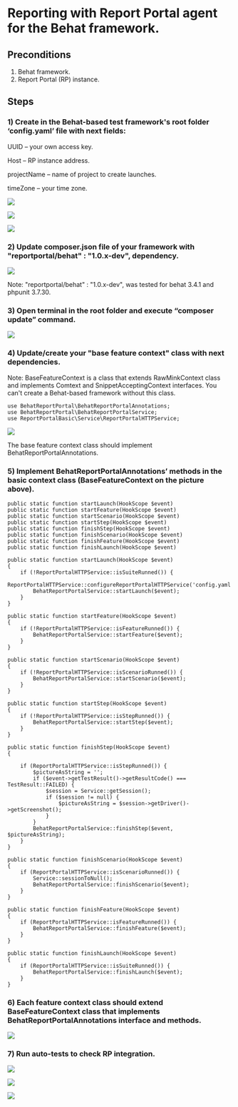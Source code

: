 # Reporting with Report Portal agent for the Behat framework.

## Preconditions
1) Behat framework.
2) Report Portal (RP) instance.

## Steps

### 1) Create in the Behat-based test framework's root folder ‘config.yaml’ file with next fields:
UUID – your own access key. 

Host – RP instance address.

projectName – name of project to create launches.

timeZone – your time zone.

![](screens/config_1.png)

![](screens/rp_profile_1.png)

![](screens/rp_profile_2.png)

### 2) Update composer.json file of your framework with "reportportal/behat" : "1.0.x-dev", dependency.

![](screens/composer_1.png)

Note: "reportportal/behat" : "1.0.x-dev", was tested for behat 3.4.1 and phpunit 3.7.30.

### 3) Open terminal in the root folder and execute “composer update” command.

![](screens/composer_update.png)

### 4) Update/create your "base feature context" class with next dependencies.

Note: BaseFeatureContext is a class that extends RawMinkContext class and implements Comtext and SnippetAcceptingContext interfaces. You can't create a Behat-based framework without this class.

    use BehatReportPortal\BehatReportPortalAnnotations;
    use BehatReportPortal\BehatReportPortalService;
    use ReportPortalBasic\Service\ReportPortalHTTPService;

![](screens/integration_1.png)

The base feature context class should implement BehatReportPortalAnnotations.

### 5) Implement BehatReportPortalAnnotations’ methods in the basic context class (BaseFeatureContext on the picture above).

    public static function startLaunch(HookScope $event)
    public static function startFeature(HookScope $event)
    public static function startScenario(HookScope $event)
    public static function startStep(HookScope $event)
    public static function finishStep(HookScope $event)
    public static function finishScenario(HookScope $event)
    public static function finishFeature(HookScope $event)
    public static function finishLaunch(HookScope $event)
    
    public static function startLaunch(HookScope $event)
    {
        if (!ReportPortalHTTPService::isSuiteRunned()) {
            ReportPortalHTTPService::configureReportPortalHTTPService('config.yaml');
            BehatReportPortalService::startLaunch($event);
        }
    }

    public static function startFeature(HookScope $event)
    {
        if (!ReportPortalHTTPService::isFeatureRunned()) {
            BehatReportPortalService::startFeature($event);
        }
    }

    public static function startScenario(HookScope $event)
    {
        if (!ReportPortalHTTPService::isScenarioRunned()) {
            BehatReportPortalService::startScenario($event);
        }
    }

    public static function startStep(HookScope $event)
    {
        if (!ReportPortalHTTPService::isStepRunned()) {
            BehatReportPortalService::startStep($event);
        }
    }

    public static function finishStep(HookScope $event)
    {

        if (ReportPortalHTTPService::isStepRunned()) {
            $pictureAsString = '';
            if ($event->getTestResult()->getResultCode() === TestResult::FAILED) {
                $session = Service::getSession();
                if ($session != null) {
                    $pictureAsString = $session->getDriver()->getScreenshot();
                }
            }
            BehatReportPortalService::finishStep($event, $pictureAsString);
        }
    }

    public static function finishScenario(HookScope $event)
    {
        if (ReportPortalHTTPService::isScenarioRunned()) {
            Service::sessionToNull();
            BehatReportPortalService::finishScenario($event);
        }
    }

    public static function finishFeature(HookScope $event)
    {
        if (ReportPortalHTTPService::isFeatureRunned()) {
            BehatReportPortalService::finishFeature($event);
        }
    }

    public static function finishLaunch(HookScope $event)
    {
        if (ReportPortalHTTPService::isSuiteRunned()) {
            BehatReportPortalService::finishLaunch($event);
        }
    }

### 6) Each feature context class should extend BaseFeatureContext class that implements BehatReportPortalAnnotations interface and methods.

![](screens/integration_2.png)

### 7) Run auto-tests to check RP integration.

![](screens/rp_check_.png)

![](screens/rp_check_2.png)

![](screens/test_example_1.png)
